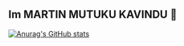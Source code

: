 ## Im MARTIN MUTUKU KAVINDU 👋

[![Anurag's GitHub stats](https://github-readme-stats.vercel.app/api?username=martinkavindu)](https://github.com/martinkavindu/github-readme-stats)


